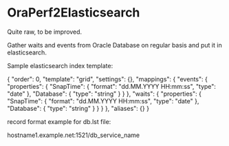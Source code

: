 # OraPerf2Elasticsearch
Quite raw, to be improved.

Gather waits and events from Oracle Database on regular basis and put it in elasticsearch.

Sample elasticsearch index template:

{
  "order": 0,
  "template": "grid",
  "settings": {},
  "mappings": {
    "events": {
      "properties": {
        "SnapTime": {
          "format": "dd.MM.YYYY HH:mm:ss",
          "type": "date"
        },
        "Database": {
          "type": "string"
        }
      }
    },
    "waits": {
      "properties": {
        "SnapTime": {
          "format": "dd.MM.YYYY HH:mm:ss",
          "type": "date"
        },
        "Database": {
          "type": "string"
        }
      }
    }
  },
  "aliases": {}
}

record format example for db.lst file:

hostname1.example.net:1521/db_service_name


